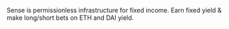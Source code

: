 Sense is permissionless infrastructure for fixed income.
Earn fixed yield & make long/short bets on ETH and DAI yield.